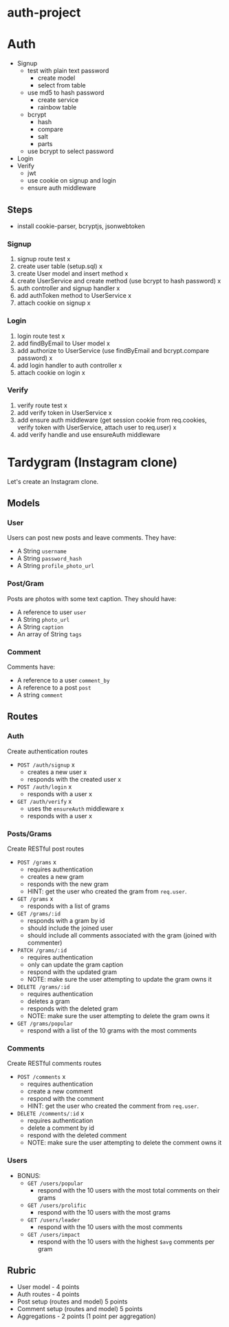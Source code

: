 # auth-project

# Auth

* Signup
  * test with plain text password
    * create model
    * select from table
  * use md5 to hash password
    * create service
    * rainbow table
  * bcrypt
    * hash
    * compare
    * salt
    * parts
  * use bcrypt to select password
* Login
* Verify
  * jwt
  * use cookie on signup and login
  * ensure auth middleware

## Steps

* install cookie-parser, bcryptjs, jsonwebtoken

### Signup

1. signup route test x
2. create user table (setup.sql) x
3. create User model and insert method x
4. create UserService and create method (use bcrypt to hash password) x
5. auth controller and signup handler x
6. add authToken method to UserService x
7. attach cookie on signup x

### Login

1. login route test x
2. add findByEmail to User model x
3. add authorize to UserService (use findByEmail and bcrypt.compare password) x
4. add login handler to auth controller x
5. attach cookie on login x

### Verify

1. verify route test x
2. add verify token in UserService x
3. add ensure auth middleware (get session cookie from req.cookies, verify token with UserService, attach user to req.user) x
4. add verify handle and use ensureAuth middleware



# Tardygram (Instagram clone)

Let's create an Instagram clone.

## Models

### User

Users can post new posts and leave comments. They have:

* A String `username` 
* A String `password_hash` 
* A String `profile_photo_url` 

### Post/Gram

Posts are photos with some text caption. They should have:

* A reference to user `user` 
* A String `photo_url` 
* A String `caption` 
* An array of String `tags` 

### Comment

Comments have:

* A reference to a user `comment_by` 
* A reference to a post `post` 
* A string `comment` 

## Routes

### Auth

Create authentication routes

* `POST /auth/signup` x
  * creates a new user x
  * responds with the created user x
* `POST /auth/login` x
  * responds with a user x
* `GET /auth/verify` x
  * uses the `ensureAuth` middleware x
  * responds with a user x

### Posts/Grams

Create RESTful post routes

* `POST /grams` x
  * requires authentication
  * creates a new gram
  * responds with the new gram
  * HINT: get the user who created the gram from `req.user`.
* `GET /grams` x
  * responds with a list of grams
* `GET /grams/:id`
  * responds with a gram by id
  * should include the joined user
  * should include all comments associated with the gram (joined with commenter)
* `PATCH /grams/:id`
  * requires authentication
  * only can update the gram caption
  * respond with the updated gram
  * NOTE: make sure the user attempting to update the gram owns it
* `DELETE /grams/:id`
  * requires authentication
  * deletes a gram
  * responds with the deleted gram
  * NOTE: make sure the user attempting to delete the gram owns it
* `GET /grams/popular`
  * respond with a list of the 10 grams with the most comments

### Comments

Create RESTful comments routes

* `POST /comments` x
  * requires authentication
  * create a new comment
  * respond with the comment
  * HINT: get the user who created the comment from `req.user`.
* `DELETE /comments/:id` x
  * requires authentication
  * delete a comment by id
  * respond with the deleted comment
  * NOTE: make sure the user attempting to delete the comment owns it

### Users

* BONUS:
  * `GET /users/popular`
    * respond with the 10 users with the most total comments on their grams
  * `GET /users/prolific`
    * respond with the 10 users with the most grams
  * `GET /users/leader`
    * respond with the 10 users with the most comments
  * `GET /users/impact`
    * respond with the 10 users with the highest `$avg` comments per gram

## Rubric

* User model - 4 points
* Auth routes - 4 points
* Post setup (routes and model) 5 points
* Comment setup (routes and model) 5 points
* Aggregations - 2 points (1 point per aggregation)
